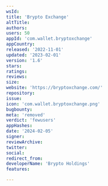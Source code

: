 ```yaml
---
wsId: 
title: 'Brypto Exchange'
altTitle: 
authors: 
users: 50
appId: 'com.wallet.bryptoxchange'
appCountry: 
released: '2022-11-01'
updated: '2023-02-01'
version: '1.6'
stars: 
ratings: 
reviews: 
size: 
website: 'https://bryptoxchange.com/'
repository: 
issue: 
icon: 'com.wallet.bryptoxchange.png'
bugbounty: 
meta: 'removed'
verdict: 'fewusers'
appHashes: 
date: '2024-02-05'
signer: 
reviewArchive: 
twitter: 
social: 
redirect_from: 
developerName: 'Brypto Holdings'
features: 

---
```


